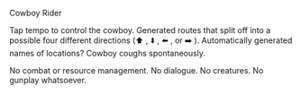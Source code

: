 Cowboy Rider

Tap tempo to control the cowboy. Generated routes that split off into a possible four different directions (⬆️ , ⬇️ , ⬅️ , or ➡️ ). Automatically generated names of locations? Cowboy coughs spontaneously.

No combat or resource management. No dialogue. No creatures. No gunplay whatsoever.
